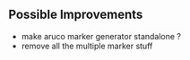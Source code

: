 

## Possible Improvements
- make aruco marker generator standalone ?
- remove all the multiple marker stuff
